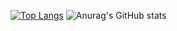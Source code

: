[![Top Langs](https://github-readme-stats.vercel.app/api/top-langs/?username=zelvor)](https://github.com/anuraghazra/github-readme-stats)
![Anurag's GitHub stats](https://github-readme-stats.vercel.app/api?username=zelvor&show_icons=true&theme=radical)
